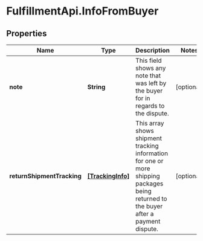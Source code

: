 # FulfillmentApi.InfoFromBuyer

## Properties
Name | Type | Description | Notes
------------ | ------------- | ------------- | -------------
**note** | **String** | This field shows any note that was left by the buyer for in regards to the dispute. | [optional] 
**returnShipmentTracking** | [**[TrackingInfo]**](TrackingInfo.md) | This array shows shipment tracking information for one or more shipping packages being returned to the buyer after a payment dispute. | [optional] 
